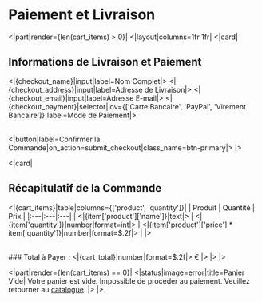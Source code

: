# Paiement et Livraison

<|part|render={len(cart_items) > 0}|
<|layout|columns=1fr 1fr|
<|card|
## Informations de Livraison et Paiement

<|{checkout_name}|input|label=Nom Complet|>
<|{checkout_address}|input|label=Adresse de Livraison|>
<|{checkout_email}|input|label=Adresse E-mail|>
<|{checkout_payment}|selector|lov={['Carte Bancaire', 'PayPal', 'Virement Bancaire']}|label=Mode de Paiement|>

<br/>
<|button|label=Confirmer la Commande|on_action=submit_checkout|class_name=btn-primary|>
|>

<|card|
## Récapitulatif de la Commande

<|{cart_items}|table|columns={['product', 'quantity']}|
| Produit | Quantité | Prix |
|:---|:---|:---|
| <|{item['product']['name']}|text|> | <|{item['quantity']}|number|format=int|> | <|{item['product']['price'] * item['quantity']}|number|format=$.2f|> |
|>

<br/>
### Total à Payer : <|{cart_total}|number|format=$.2f|> €
|>
|>
|>

<|part|render={len(cart_items) == 0}|
<|status|image=error|title=Panier Vide|
Votre panier est vide. Impossible de procéder au paiement. Veuillez retourner au [catalogue](/catalogue).
|>
|>
